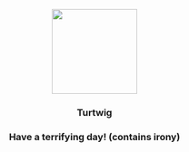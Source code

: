 <p align="center">
    <img src="https://raw.githubusercontent.com/PokeAPI/sprites/master/sprites/pokemon/387.png" width="150" height="150">
</p>
<h3 align="center"> <b>Turtwig</b></h3>
<h3 align="center">Have a terrifying day! (contains irony)</h3>
